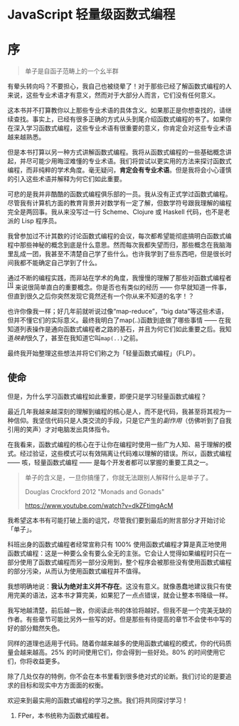 # JavaScript 轻量级函数式编程
# 序

> 单子是自函子范畴上的一个幺半群

有晕头转向吗？不要担心，我自己也被绕晕了！对于那些已经了解函数式编程的人来说，这些专业术语才有意义，然而对于大部分人而言，它们没有任何意义。

这本书并不打算教你以上那些专业术语的具体含义。如果那正是你想查找的，请继续查找。事实上，已经有很多正确的方式从头到尾介绍函数式编程的书了。如果你在深入学习函数式编程，这些专业术语有很重要的意义，你肯定会对这些专业术语越来越熟悉。

但是本书打算以另一种方式讲解函数式编程。我将从函数式编程的一些基础概念讲起，并尽可能少用晦涩难懂的专业术语。我们将尝试以更实用的方法来探讨函数式编程，而非纯粹的学术角度。毫无疑问，**肯定会有专业术语**。但是我将会小心谨慎的引入这些术语并解释为何它们如此重要。

可悲的是我并非酷酷的函数式编程俱乐部的一员。我从没有正式学过函数式编程。尽管我有计算机方面的教育背景并对数学有一定了解，但数学符号跟我理解的编程完全是两回事。我从来没写过一行 Scheme、Clojure 或 Haskell 代码，也不是老派的 Lisp 程序员。

我曾参加过不计其数的讨论函数式编程的会议，每次都希望能彻底搞明白函数式编程中那些神秘的概念到底是什么意思。然而每次我都失望而归，那些概念在我脑海里乱成一团，我甚至不清楚自己学了些什么。也许我学到了些东西吧，但是很长时间我都不能确定自己学到了什么。

通过不断的编程实践，而非站在学术的角度，我慢慢的理解了那些对函数式编程者<sup>[\[1\]](#note1)</sup>
来说很简单直白的重要概念。你是否也有类似的经历 —— 你早就知道一件事，但直到很久之后你突然发现它竟然还有一个你从来不知道的名字！？

也许你像我一样；好几年前就听说过像“map-reduce”，“big data”等这些术语，但并不懂它们的实际意义。最终我明白了map(..)函数到底做了哪些事情 —— 在我知道列表操作是通向函数式编程者之路的基石，并且为何它们如此重要之后。我知道*映射*很久了，甚至在我知道它叫`map(..)`之前。

最终我开始整理这些想法并将它们称之为「轻量函数式编程」（FLP）。

## 使命

但是，为什么学习函数式编程如此重要，即便只是学习轻量函数式编程？

最近几年我越来越深刻的理解到编程的核心是人，而不是代码，我甚至将其视为一种信仰。我坚信代码只是人类交流的手段，只是它产生的*副作用*（仿佛听到了自我引用的笑声）才对电脑发出具体指令。

在我看来，函数式编程的核心在于让你在编程时使用一些广为人知、易于理解的模式。经过验证，这些模式可以有效隔离让代码难以理解的错误。所以，函数式编程 —— 咳，轻量函数式编程 —— 是每个开发者都可以掌握的重要工具之一。

> 单子的含义是，一旦你搞懂了，你就无法跟别人解释什么是单子了。
>
> Douglas Crockford 2012 "Monads and Gonads"
>
> https://www.youtube.com/watch?v=dkZFtimgAcM

我希望这本书有可能打破上面的诅咒，尽管我们要到最后的附言部分才开始讨论「单子」。

科班出身的函数式编程者经常宣称只有 100% 使用函数式编程才算是真正地使用函数式编程：这是一种要么全有要么全无的主张。它会让人觉得如果编程时只在一部分使用了函数式编程而另一部分没用到，整个程序会被那些没有使用函数式编程的部分污染，从而认为使用函数式编程并不值得。

我想明确地说：**我认为绝对主义并不存在**。这没有意义。就像愚蠢地建议我只有使用完美的语法，这本书才算完美，如果犯了一点点错误，就会让整本书降级一样。

我写地越清楚，前后越一致，你阅读此书的体验将越好。但我不是一个完美无缺的作者。有些章节可能比另外一些写的好。但是那些有待提高的章节不会使书中写的好的部分黯然失色。

同样的道理也适用于代码。随着你越来越多的使用函数式编程的模式，你的代码质量会越来越高。25% 的时间使用它们，你会得到一些好处。80% 的时间使用它们，你将收益更多。

除了几处仅存的特例，你不会在本书里看到很多绝对式的论断。我们讨论的是要追求的目标和现实中方方面面的权衡。

欢迎来到最实用的函数式编程的学习之旅。我们将共同探讨学习！

1. <a name="note1"></a > FPer，本书统称为函数式编程者。


